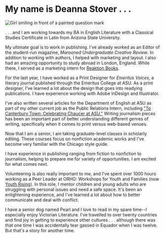 # My name is Deanna Stover . . .

![Girl smiling in front of a painted question mark](https://deanna-stover.github.io/deanna-stover/images/questionmark.jpg)

. . . and I am working towards my BA in English Literature with a Classical Studies Certificate in Latin from Arizona State University.

My ultimate goal is to work in publishing. I've already worked as an Editor of the student-run magazine, *Marooned Undergraduate Creative Review*. In addition to working with authors, I helped with marketing and layout. I also had an amazing opportunity to study abroad in London, England. While there, I served as a marketing intern for [Reaktion Books](http://www.reaktionbooks.co.uk/). 

For the last year, I have worked as a Print Designer for *Emeritus Voices*, a literary journal published through the Emeritus College at ASU. As a print designer, I've learned a lot about the design that goes into readying publications. I have experience working with Adobe InDesign and Illustrator.

I've also written several articles for the Department of English at ASU as part of my other current job as the Public Relations Intern, including ["To Canterbury Town: Celebrating Chaucer at ASU."](https://asunow.asu.edu/content/canterbury-town-celebrating-chaucer-asu) Writing journalism pieces has been an important part of better understanding different genres of writing, specifically when it comes to print versus web-based venues. 

Now that I am a senior, I am taking graduate-level classes in scholarly editing. These courses focus on nonfiction academic works and I've become very familiar with the Chicago style guide. 

I have experience in publishing ranging from fiction to nonfiction to journalism, helping to prepare me for variety of opportunities. I am excited for what comes next.

Volunteering is also really important to me, and I've spent over 1000 hours working as a Peer Leader at ORHO: Workshops for Youth and Families (now [Youth Rising](https://youthrisingaz.org/)). In this role, I mentor children and young adults who are struggling with personal issues and need a safe space. It's been an enlightening experience, and I've learned a lot about how to better communicate and deal with conflict.

I have a senior dog named Pearl and I love to read in my spare time--I especially enjoy Victorian Literature. I've travelled to over twenty countries and find joy in getting to experience other cultures . . . although there was that one time I was accidentally tear gassed in Equador when I was twelve. But that's a story for another time.




